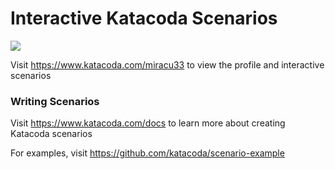 # Interactive Katacoda Scenarios

[![](http://shields.katacoda.com/katacoda/miracu33/count.svg)](https://www.katacoda.com/miracu33 "Get your profile on Katacoda.com")

Visit https://www.katacoda.com/miracu33 to view the profile and interactive scenarios

### Writing Scenarios
Visit https://www.katacoda.com/docs to learn more about creating Katacoda scenarios

For examples, visit https://github.com/katacoda/scenario-example

